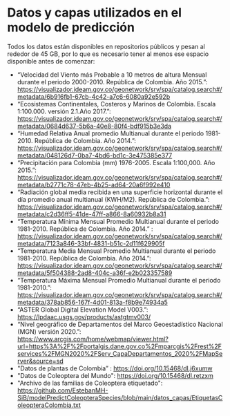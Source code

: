 # Datos y capas utilizados en el modelo de predicción

Todos los datos están disponibles en repositorios públicos y pesan al rededor de 45 GB, por lo que es necesario tener al menos ese espacio disponible antes de comenzar:

-	“Velocidad del Viento más Probable a 10 metros de altura Mensual durante el periodo 2000-2010. República de Colombia. Año 2015.”: https://visualizador.ideam.gov.co/geonetwork/srv/spa/catalog.search#/metadata/6b916fb1-67cb-4c42-a7c6-6080a92e592b
- “Ecosistemas Continentales, Costeros y Marinos de Colombia. Escala 1:100.000. versión 2.1.Año 2017.”: https://visualizador.ideam.gov.co/geonetwork/srv/spa/catalog.search#/metadata/0684d637-5b6a-40e8-80f4-bdf915b3e3da
- “Humedad Relativa Anual promedio Multianual durante el periodo 1981-2010. República de Colombia. Año 2014.”: https://visualizador.ideam.gov.co/geonetwork/srv/spa/catalog.search#/metadata/048126d7-0ba7-4bd6-bd1c-3e475385e377
- “Precipitación para Colombia (mm) 1976-2005. Escala 1:100,000. Año 2015.”: https://visualizador.ideam.gov.co/geonetwork/srv/spa/catalog.search#/metadata/b2771c78-47eb-4b25-ad64-20a6f992e410
- “Radiación global media recibida en una superficie horizontal durante el día promedio anual multianual (KWH/M2). República de Colombia.”: https://visualizador.ideam.gov.co/geonetwork/srv/spa/catalog.search#/metadata/c2d36ff5-41de-47ff-a866-8a60932b8a31
- “Temperatura Mínima Mensual Promedio Multianual durante el periodo 1981-2010. República de Colombia. Año 2014.” : https://visualizador.ideam.gov.co/geonetwork/srv/spa/catalog.search#/metadata/7123a846-33bf-4831-b51c-2d11f629905f
- “Temperatura Media Mensual Promedio Multianual durante el periodo 1981-2010. República de Colombia. Año 2014.”: https://visualizador.ideam.gov.co/geonetwork/srv/spa/catalog.search#/metadata/5f504388-2ad8-404c-a36f-e2b023357589
-	“Temperatura Máxima Mensual Promedio Multianual durante el periodo 1981-2010.”: https://visualizador.ideam.gov.co/geonetwork/srv/spa/catalog.search#/metadata/378ab856-167f-4d01-813a-f8b9e74934a5
-	“ASTER Global Digital Elevation Model V003.”: https://lpdaac.usgs.gov/products/astgtmv003/
-	“Nivel geográfico de Departamentos del Marco Geoestadístico Nacional (MGN) versión 2020.”: https://www.arcgis.com/home/webmap/viewer.html?url=https%3A%2F%2Fportalgis.dane.gov.co%2Fmparcgis%2Frest%2Fservices%2FMGN2020%2FServ_CapaDepartamentos_2020%2FMapServer&source=sd
-	"Datos de plantas de Colombia” : https://doi.org/10.15468/dl.j6xumw
-	"Datos de Coleoptera del Mundo": https://doi.org/10.15468/dl.retzxm
- "Archivo de las familias de Coleoptera etiquetado": https://github.com/EstebanMH-SiB/modelPredictColeopteraSpecies/blob/main/datos_capas/EtiquetasColeopteraColombia.txt 

